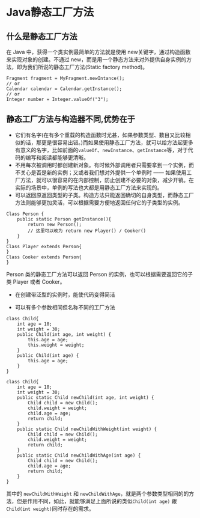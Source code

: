 # Java静态工厂方法

## 什么是静态工厂方法

在 Java 中，获得一个类实例最简单的方法就是使用 new关键字，通过构造函数来实现对象的创建。不通过 new，而是用一个静态方法来对外提供自身实例的方法，即为我们所说的静态工厂方法(Static factory method)。

```
Fragment fragment = MyFragment.newIntance();
// or 
Calendar calendar = Calendar.getInstance();
// or 
Integer number = Integer.valueOf("3");
```

## 静态工厂方法与构造器不同,优势在于

- 它们有名字(在有多个重载的构造函数时尤甚，如果参数类型、数目又比较相似的话，那更是很容易出错。)而如果使用静态工厂方法，就可以给方法起更多有意义的名字，比如前面的`valueOf`、`newInstance`、`getInstance`等，对于代码的编写和阅读都能够更清晰。
- 不用每次被调用时都创建新对象。有时候外部调用者只需要拿到一个实例，而不关心是否是新的实例；又或者我们想对外提供一个单例时 —— 如果使用工厂方法，就可以很容易的在内部控制，防止创建不必要的对象，减少开销。在实际的场景中，单例的写法也大都是用静态工厂方法来实现的。
- 可以返回原返回类型的子类。构造方法只能返回确切的自身类型，而静态工厂方法则能够更加灵活，可以根据需要方便地返回任何它的子类型的实例。

```
Class Person {
    public static Person getInstance(){
        return new Person();
        // 这里可以改为 return new Player() / Cooker()
    }
}
Class Player extends Person{
}
Class Cooker extends Person{
}
```

Person 类的静态工厂方法可以返回 Person 的实例，也可以根据需要返回它的子类 Player 或者 Cooker。

- 在创建带泛型的实例时，能使代码变得简洁
    
- 可以有多个参数相同但名称不同的工厂方法
    

```
class Child{
    int age = 10;
    int weight = 30;
    public Child(int age, int weight) {
        this.age = age;
        this.weight = weight;
    }
    public Child(int age) {
        this.age = age;
    }
}
```

```
class Child{
    int age = 10;
    int weight = 30;
    public static Child newChild(int age, int weight) {
        Child child = new Child();
        child.weight = weight;
        child.age = age;
        return child;
    }
    public static Child newChildWithWeight(int weight) {
        Child child = new Child();
        child.weight = weight;
        return child;
    }
    public static Child newChildWithAge(int age) {
        Child child = new Child();
        child.age = age;
        return child;
    }
}
```

其中的 `newChildWithWeight` 和 `newChildWithAge`，就是两个参数类型相同的的方法，但是作用不同，如此，就能够满足上面所说的类似`Child(int age)` 跟 `Child(int weight)`同时存在的需求。